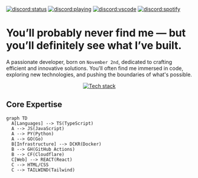 [![discord:status](https://api.statusbadges.me/badge/status/1275845500335165475)](https://discord.com/users/1275845500335165475)
[![discord:playing](https://api.statusbadges.me/badge/playing/1275845500335165475)](https://discord.com/users/1275845500335165475)
[![discord:vscode](https://api.statusbadges.me/badge/vscode/1275845500335165475)](https://discord.com/users/1275845500335165475)
[![discord:spotify](https://api.statusbadges.me/badge/spotify/1275845500335165475)](https://open.spotify.com/user/1275845500335165475)

# You’ll probably never find me — but you’ll definitely see what I’ve built.

A passionate developer, born on `November 2nd`, dedicated to crafting efficient and innovative solutions. You'll often find me immersed in code, exploring new technologies, and pushing the boundaries of what's possible.

<p align="center">
  <a href="https://skillicons.dev">
    <img src="https://skillicons.dev/icons?i=ts,nodejs,js,discord,express,py,docker,github,githubactions,mongodb,redis,vscode,cloudflare,tailwind,jest,react,git,linux,nginx,html,css,go,rust,ruby&perline=11" alt="Tech stack">
  </a>
</p>

## Core Expertise

```mermaid
graph TD
  A[Languages] --> TS(TypeScript)
  A --> JS(JavaScript)
  A --> PY(Python)
  A --> GO(Go)
  B[Infrastructure] --> DCKR(Docker)
  B --> GH(GitHub Actions)
  B --> CF(Cloudflare)
  C[Web] --> REACT(React)
  C --> HTML/CSS
  C --> TAILWIND(Tailwind)

